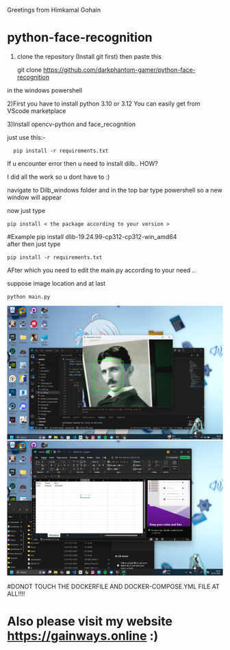 Greetings from Himkamal Gohain
# python-face-recognition
1) clone the repository (Install git first) then paste this

      git clone https://github.com/darkphantom-gamer/python-face-recognition
   
in the windows powershell 

2)First you have to install python 3.10 or 3.12 You can easily get from VScode marketplace

3)Install opencv-python and face_recognition

just use this:-

      pip install -r requirements.txt

If u encounter error then u need to install dilb.. HOW? 

 I did all the work so u dont have to :)

navigate to Dilb_windows folder and in the top bar type powershell so a new window will appear

now just type 

    pip install < the package according to your version >

#Example
     pip install dlib-19.24.99-cp312-cp312-win_amd64  
after then just type

    pip install -r requirements.txt     

AFter which you need to edit the main.py according to your need ..

suppose image location
and at last

    python main.py

![Proof](https://github.com/darkphantom-gamer/python-face-recognition/blob/347f6c040cd6f004c72899f3a45a24202b0eaab0/tesla.png)
![Proof](https://github.com/darkphantom-gamer/python-face-recognition/blob/372577f8a455b77ad5bce99b8f6d5a4d0f67f31f/Xcel.png)

#DONOT TOUCH THE DOCKERFILE AND DOCKER-COMPOSE.YML FILE AT ALL!!!!

# Also please visit my website https://gainways.online :)

